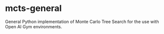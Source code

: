 # mcts-general
General Python implementation of Monte Carlo Tree Search for the use with Open AI Gym environments.
